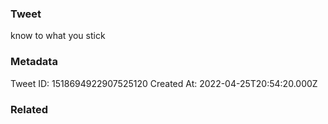### Tweet
know to what you stick

### Metadata
Tweet ID: 1518694922907525120
Created At: 2022-04-25T20:54:20.000Z

### Related

